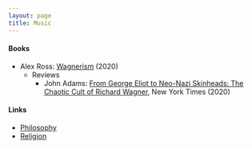 ```yaml
---
layout: page
title: Music
---
```

#### Books
* Alex Ross: [Wagnerism](https://www.amazon.com/Wagnerism-Art-Politics-Shadow-Music/dp/0374285934) (2020)
  * Reviews
    * John Adams: [From George Eliot to Neo-Nazi Skinheads: The Chaotic Cult of Richard Wagner](https://www.nytimes.com/2020/09/16/books/review/wagnerism-alex-ross.html), New York Times (2020)

#### Links
* [Philosophy](philosophy.md)
* [Religion](religion.md)
